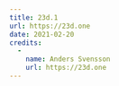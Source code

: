 ```yaml
---
title: 23d.1
url: https://23d.one
date: 2021-02-20
credits:
  -
    name: Anders Svensson
    url: https://23d.one
---
```

